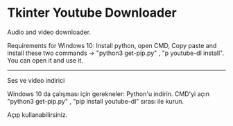 # Tkinter Youtube Downloader

Audio and video downloader.

Requirements for Windows 10:
Install python,
open CMD,
Copy paste and install these two commands -> "python3 get-pip.py" , "p youtube-dl install".
<br>
You can open it and use it.

----------------------------------------------------------


Ses ve video indirici

Windows 10 da çalışması için gerekneler:
Python'u indirin.
CMD'yi açın
"python3 get-pip.py" , "pip install youtube-dl" sırası ile kurun.

Açıp kullanabilirsiniz.
